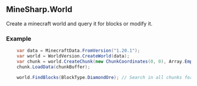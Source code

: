 ## MineSharp.World

Create a minecraft world and query it for blocks or modify it.

### Example
```csharp
    var data = MinecraftData.FromVersion("1.20.1");
    var world = WorldVersion.CreateWorld(data);
    var chunk = world.CreateChunk(new ChunkCoordinates(0, 0), Array.Empty<BlockEntity>());
    chunk.LoadData(chunkBuffer);
    
    world.FindBlocks(BlockType.DiamondOre); // Search in all chunks for the specified block
```